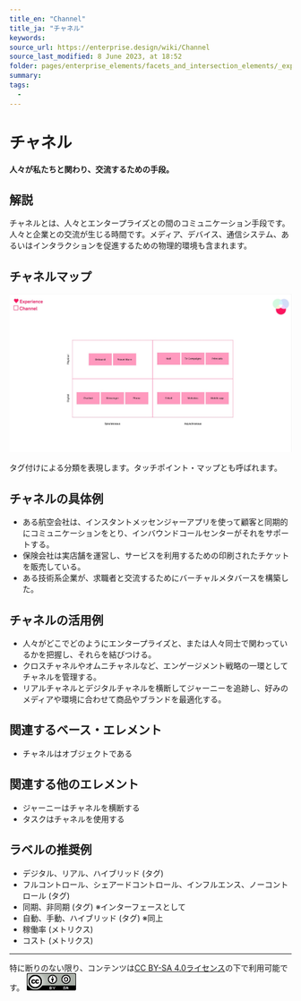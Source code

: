 ```yaml
---
title_en: "Channel"
title_ja: "チャネル"
keywords: 
source_url: https://enterprise.design/wiki/Channel
source_last_modified: 8 June 2023, at 18:52
folder: pages/enterprise_elements/facets_and_intersection_elements/_experience
summary:
tags: 
  - 
---
```

# チャネル
**人々が私たちと関わり、交流するための手段。**

## 解説
チャネルとは、人々とエンタープライズとの間のコミュニケーション手段です。 人々と企業との交流が生じる時間です。メディア、デバイス、通信システム、あるいはインタラクションを促進するための物理的環境も含まれます。

## チャネルマップ
![チャネルマップ](/media/Channel_ja.jpg)

タグ付けによる分類を表現します。タッチポイント・マップとも呼ばれます。

## チャネルの具体例
- ある航空会社は、インスタントメッセンジャーアプリを使って顧客と同期的にコミュニケーションをとり、インバウンドコールセンターがそれをサポートする。
- 保険会社は実店舗を運営し、サービスを利用するための印刷されたチケットを販売している。
- ある技術系企業が、求職者と交流するためにバーチャルメタバースを構築した。

## チャネルの活用例
- 人々がどこでどのようにエンタープライズと、または人々同士で関わっているかを把握し、それらを結びつける。
- クロスチャネルやオムニチャネルなど、エンゲージメント戦略の一環としてチャネルを管理する。
- リアルチャネルとデジタルチャネルを横断してジャーニーを追跡し、好みのメディアや環境に合わせて商品やブランドを最適化する。

## 関連するベース・エレメント
- チャネルはオブジェクトである

## 関連する他のエレメント
- ジャーニーはチャネルを横断する
- タスクはチャネルを使用する

## ラベルの推奨例
- デジタル、リアル、ハイブリッド (タグ)
- フルコントロール、シェアードコントロール、インフルエンス、ノーコントロール (タグ)
- 同期、非同期 (タグ) ※インターフェースとして
- 自動、手動、ハイブリッド (タグ) ※同上
- 稼働率 (メトリクス)
- コスト (メトリクス)

---
特に断りのない限り、コンテンツは[CC BY-SA 4.0ライセンス](/pages/license_ja.md)の下で利用可能です。
[![CC logo](/media/cc.png)](/pages/license_ja.md)
